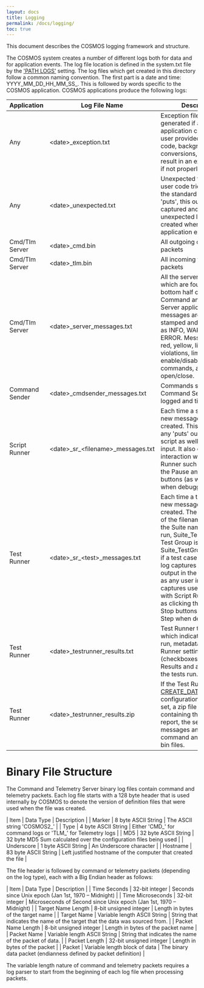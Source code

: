 ```yaml
---
layout: docs
title: Logging
permalink: /docs/logging/
toc: true
---
```

This document describes the COSMOS logging framework and structure.

The COSMOS system creates a number of different logs both for data and for application events. The log file location is defined in the system.txt file by the ['PATH LOGS'](/docs/system/#path) setting. The log files which get created in this directory follow a common naming convention. The first part is a date and time: YYYY_MM_DD_HH_MM_SS_. This is followed by words specific to the COSMOS application. COSMOS applications produce the following logs:

| Application | Log File Name | Description |
| ----------- | ------------- | ----------- |
| Any | \<date\>_exception.txt | Exception file which is generated if a COSMOS application crashes. Any user provided interface code, background tasks, conversions, etc can result in an exception file if not properly written. |
| Any | \<date\>_unexpected.txt | Unexpected text output. If user code tries to print to the standard output using 'puts', this output is captured and an unexpected log file is created when the application exits.
| Cmd/Tlm Server | \<date\>_cmd.bin | All outgoing command packets |
| Cmd/Tlm Server | \<date\>_tlm.bin | All incoming telemetry packets |
| Cmd/Tlm Server| \<date\>_server_messages.txt | All the server messages which are found in the bottom half of the Command and Telemetry Server application. Server messages are time stamped and categorized as INFO, WARN, or ERROR. Messages include red, yellow, limit violations, limit groups enable/disable, commands, and log file open/close.
| Command Sender | \<date\>_cmdsender_messages.txt | Commands sent through Command Sender are logged and timestamped. |
| Script Runner | \<date\>\_sr\_\<filename\>_messages.txt | Each time a script is run, a new messages log file is created. This log captures any 'puts' output in the script as well as any user input. It also captures user interaction with Script Runner such as clicking the Pause and Stop buttons (as well as Step when debugging). |
| Test Runner | \<date\>\_sr\_\<test\>_messages.txt | Each time a test is run, a new messages log file is created. The \<test\> part of the filename is either the Suite name if a Suite is run, Suite_TestGroup if a Test Group is run, or Suite_TestGroup_TestCase if a test case is run. This log captures any 'puts' output in the script as well as any user input. It also captures user interaction with Script Runner such as clicking the Pause and Stop buttons (as well as Step when debugging). |
| Test Runner | \<date\>_testrunner_results.txt | Test Runner test report which indicates the file run, metadata, Test Runner settings (checkboxes), Test Case Results and a summary of the tests run. |
| Test Runner | \<date\>_testrunner_results.zip | If the Test Runner [CREATE_DATA_PACKAGE](/docs/test_runner/#create_data_package) configuration option is set, a zip file is created containing the the test report, the server messages and the command and telemetry bin files.

# Binary File Structure

The Command and Telemetry Server binary log files contain command and telemetry packets. Each log file starts with a 128 byte header that is used internally by COSMOS to denote the version of definition files that were used when the file was created.

| Item | Data Type | Description |
| Marker | 8 byte ASCII String | The ASCII string 'COSMOS2_' |
| Type | 4 byte ASCII String | Either 'CMD_' for command logs or 'TLM_' for Telemetry logs |
| MD5 | 32 byte ASCII String | 32 byte MD5 Sum calculated over the configuration files being used |
| Underscore | 1 byte ASCII String | An Underscore character |
| Hostname | 83 byte ASCII String | Left justified hostname of the computer that created the file |

The file header is followed by command or telemetry packets (depending on the log type), each with a Big Endian header as follows:

| Item | Data Type | Description |
| Time Seconds | 32-bit integer | Seconds since Unix epoch (Jan 1st, 1970 – Midnight) |
| Time Microseconds | 32-bit integer | Microseconds of Second since Unix epoch (Jan 1st, 1970 – Midnight) |
| Target Name Length | 8-bit unsigned integer | Length in bytes of the target name |
| Target Name | Variable length ASCII String | String that indicates the name of the target that the data was sourced from. |
| Packet Name Length | 8-bit unsigned integer | Length in bytes of the packet name |
| Packet Name | Variable length ASCII String | String that indicates the name of the packet of data. |
| Packet Length | 32-bit unsigned integer | Length in bytes of the packet |
| Packet | Variable length block of data | The binary data packet (endianness defined by packet definition) |

The variable length nature of command and telemetry packets requires a log parser to start from the beginning of each log file when processing packets.
